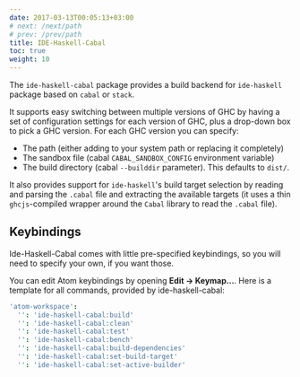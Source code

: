 ```yaml
---
date: 2017-03-13T00:05:13+03:00
# next: /next/path
# prev: /prev/path
title: IDE-Haskell-Cabal
toc: true
weight: 10
---
```


The `ide-haskell-cabal` package provides a build backend for `ide-haskell`
package based on `cabal` or `stack`.

It supports easy switching between multiple versions of GHC by having a set of configuration settings for each version of GHC, plus a drop-down box to pick a GHC version. For each GHC version you can specify:

* The path (either adding to your system path or replacing it completely)
* The sandbox file (cabal `CABAL_SANDBOX_CONFIG` environment variable)
* The build directory (cabal `--builddir` parameter). This defaults to `dist/`.

It also provides support for `ide-haskell`'s build target selection by reading and parsing the `.cabal` file and extracting the available targets (it uses a thin `ghcjs`-compiled wrapper around the `Cabal` library to read the `.cabal` file).

## Keybindings

Ide-Haskell-Cabal comes with little pre-specified keybindings, so you will need to specify your own, if you want those.

You can edit Atom keybindings by opening **Edit → Keymap...**. Here is a template for all commands, provided by ide-haskell-cabal:

```cson
'atom-workspace':
  '': 'ide-haskell-cabal:build'
  '': 'ide-haskell-cabal:clean'
  '': 'ide-haskell-cabal:test'
  '': 'ide-haskell-cabal:bench'
  '': 'ide-haskell-cabal:build-dependencies'
  '': 'ide-haskell-cabal:set-build-target'
  '': 'ide-haskell-cabal:set-active-builder'
```
